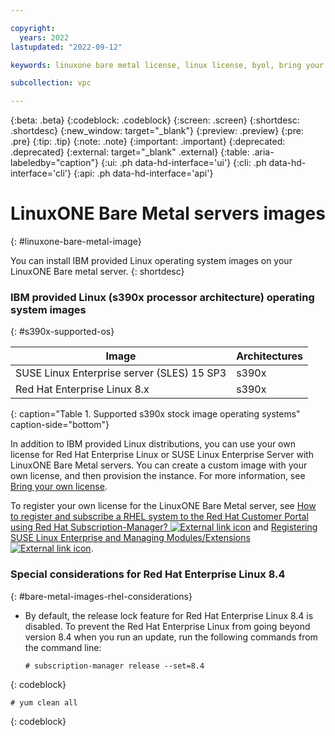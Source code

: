```yaml
---

copyright:
  years: 2022
lastupdated: "2022-09-12"

keywords: linuxone bare metal license, linux license, byol, bring your own license

subcollection: vpc

---
```


{:beta: .beta}
{:codeblock: .codeblock}
{:screen: .screen}
{:shortdesc: .shortdesc}
{:new_window: target="_blank"}
{:preview: .preview}
{:pre: .pre}
{:tip: .tip}
{:note: .note}
{:important: .important}
{:deprecated: .deprecated}
{:external: target="_blank" .external}
{:table: .aria-labeledby="caption"}
{:ui: .ph data-hd-interface='ui'}
{:cli: .ph data-hd-interface='cli'}
{:api: .ph data-hd-interface='api'}

# LinuxONE Bare Metal servers images
{: #linuxone-bare-metal-image}

You can install IBM provided Linux operating system images on your LinuxONE Bare metal server.
{: shortdesc}


### IBM provided Linux (s390x processor architecture) operating system images
{: #s390x-supported-os}

| Image | Architectures |
|---------|---------|
|  SUSE Linux Enterprise server (SLES) 15 SP3 | s390x |
|  Red Hat Enterprise Linux 8.x | s390x |
{: caption="Table 1. Supported s390x stock image operating systems" caption-side="bottom"}

In addition to IBM provided Linux distributions, you can use your own license for Red Hat Enterprise Linux or SUSE Linux Enterprise Server with LinuxONE Bare Metal servers. You can create a custom image with your own license, and then provision the instance. For more information, see [Bring your own license](/docs/vpc?topic=vpc-byol-vpc-about).

To register your own license for the LinuxONE Bare Metal server, see [How to register and subscribe a RHEL system to the Red Hat Customer Portal using Red Hat Subscription-Manager? ![External link icon](../icons/launch-glyph.svg "External link icon")](https://access.redhat.com/solutions/253273) and [Registering SUSE Linux Enterprise and Managing Modules/Extensions ![External link icon](../icons/launch-glyph.svg "External link icon")](https://documentation.suse.com/sles/15-SP1/html/SLES-all/cha-register-sle.html#sec-register-sle-system-suseconnect).

### Special considerations for Red Hat Enterprise Linux 8.4
{: #bare-metal-images-rhel-considerations}

* By default, the release lock feature for Red Hat Enterprise Linux 8.4 is disabled. To prevent the Red Hat Enterprise Linux from going beyond version 8.4 when you run an update, run the following commands from the command line:

   ```text
   # subscription-manager release --set=8.4
   ```
 {: codeblock}

   ```text
   # yum clean all
   ```
   {: codeblock}